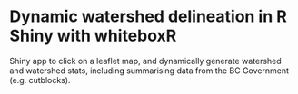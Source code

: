 # Dynamic watershed delineation in R Shiny with whiteboxR

Shiny app to click on a leaflet map, and dynamically generate watershed and watershed stats, including summarising data from the BC Government (e.g. cutblocks). 
